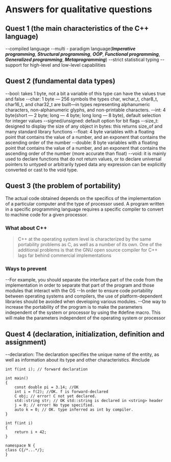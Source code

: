 # Answers for qualitative questions
## Quest 1 (the main characteristics of the C++ language)
--compiled language
--multi - paradigm language(__*Imperative programming*__, __*Structural programming*__, __*OOP*__, __*Functional programming*__, __*Generalized programming*__, __*Metaprogramming*__)
--strict statistical typing
--support for high-level and low-level capabilities

## Quest 2 (fundamental data types)
--bool: takes 1 byte, not a bit  a variable of this type can have the values true and false 
--char: 1 byte — 256 symbols  the types char, wchar_t, char8_t, char16_t, and char32_t are built—in types representing alphanumeric characters, non-alphanumeric glyphs, and non-printable characters.
--int: 4 byte(short — 2 byte; long — 4 byte; long long — 8 byte), default selection for integer values
--signed/unsigned: default option for bit flags
--size_t: designed to display the size of any object in bytes: this returns size_of and many standard library functions
--float: 4 byte variables with a floating point that contains the value of a number, and an exponent that contains the ascending order of the number
--double:  8 byte variables with a floating point that contains the value of a number, and an exponent that contains the ascending order of the number (more accurate than float)
--void: it is mainly used to declare functions that do not return values, or to declare universal pointers to untyped or arbitrarily typed data  any expression can be explicitly converted or cast to the void type.

## Quest 3 (the problem of portability)
The actual code obtained depends on the specifics of the implementation of a particular computer and the type of processor used. A program written in a specific programming language requires a specific compiler to convert to machine code for a given processor.
### What about C++
> C++ at the operating system level is characterized by the same portability problems as C, as well as a number of its own. One of the additional problems is that the GNU open source compiler for C++ lags far behind commercial implementations
### Ways to prevent
--For example, you should separate the interface part of the code from the implementation in order to separate that part of the program and those modules that interact with the OS
--In order to ensure code portability between operating systems and compilers, the use of platform-dependent libraries should be avoided when developing various modules.
--One way to increase the portability of the program is to make the parameters independent of the system or processor by using the #define macro. This will make the parameters independent of the operating system or processor

## Quest 4 (declaration, initialization, definition and assignment)
--declaration: The declaration specifies the unique name of the entity, as well as information about its type and other characteristics.
    #include <string>

    int f(int i); // forward declaration

    int main()
    {
        const double pi = 3.14; //OK
        int i = f(2); //OK. f is forward-declared
        C obj; // error! C not yet declared.
        std::string str; // OK std::string is declared in <string> header
        j = 0; // error! No type specified.
        auto k = 0; // OK. type inferred as int by compiler.
    }

    int f(int i)
    {
        return i + 42;
    }

    namespace N {
    class C{/*...*/};
    }